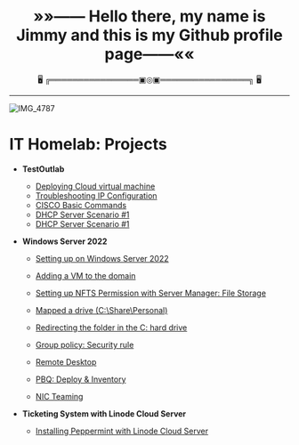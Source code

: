  <h1 align="center"><strong>»»—— Hello there, my name is Jimmy and this is my Github profile page——««</strong></h1>
<p align="center">🖥️ ╔════════════════▣◎▣════════════════╗ 🖥️</</p>

<br>
<hr>


![IMG_4787](https://github.com/user-attachments/assets/41b53276-1489-49d1-a41f-c03a07d782d9)


<h1>IT Homelab: Projects</h1>

- <b>TestOutlab</b>

  - [Deploying Cloud virtual machine](https://github.com/jly017tech/Azure_DeployVM)
  - [Troubleshooting IP Configuration](https://github.com/jly017tech/Troubleshoot-IP-Configuration)
  - [CISCO Basic Commands](https://github.com/jly017tech/Cisco_BasicCommands/blob/main/README.md)
  - [DHCP Server Scenario #1](https://github.com/jly017tech/DHCP/blob/main/README.md)
  - [DHCP Server Scenario #1](https://github.com/jly017tech/DHCP/blob/main/README.md)


 


- <b>Windows Server 2022</b>

  - [Setting up on Windows Server 2022](https://github.com/jly017tech/WindowsServer)
   
  - [Adding a VM to the domain ](https://github.com/jly017tech/Domain-Join/blob/main/README.md)
 
  - [Setting up NFTS Permission with Server Manager: File Storage](https://github.com/jly017tech/SetUpHomeFolderW-NTFSPermission/blob/main/README.md)
    
  - [Mapped a drive (C:\Share\Personal) ](https://github.com/jly017tech/MappedDrive/blob/main/README.md)
 
  - [Redirecting the folder in the C: hard drive](https://github.com/jly017tech/ConfigureUsersFolderRedirection)

  - [Group policy: Security rule](https://github.com/jly017tech/GroupPolicy)
 
  - [Remote Desktop](https://github.com/jly017tech/RemoteDesktop/blob/main/README.md)
    
  - [PBQ: Deploy & Inventory](https://github.com/jly017tech/PDQDeploy-Inventory/tree/main)
    
  - [NIC Teaming](https://github.com/jly017tech/NICTeaming/blob/main/README.md)

 
- <b>Ticketing System with Linode Cloud Server</b>
  
  - [Installing Peppermint with Linode Cloud Server](https://github.com/jly017tech/TicketingSystem_Peppermint)







<!--
### 🧰 Languages and Tools 🧰



<h2>Networking lab</h2>

   - [DHCP lab with CISCO packet tracer](https://github.com/JL-Dreamr017/RemoteDesktop/blob/main/README.md)

<img align="left" alt="Java" width="30px" style="padding-right:10px;" src="https://cdn.jsdelivr.net/gh/devicons/devicon@latest/icons/java/java-plain.svg"/>
<img align="left" alt="SQL" width="30px" style="padding-right:10px;" src="https://cdn.jsdelivr.net/gh/devicons/devicon@latest/icons/mysql/mysql-original-wordmark.svg"/>
<br />

<h1>Links:</h1>

[<img align="left" alt="Jimmy | LinkedIn" width="22px" src="https://cdn.jsdelivr.net/npm/simple-icons@v3/icons/linkedin.svg" />][linkedin]

[linkedin]: https://www.linkedin.com/in/jly017tech/

-->
